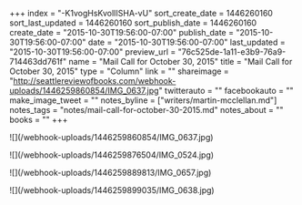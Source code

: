 +++
index = "-K1vogHsKvolIISHA-vU"
sort_create_date = 1446260160
sort_last_updated = 1446260160
sort_publish_date = 1446260160
create_date = "2015-10-30T19:56:00-07:00"
publish_date = "2015-10-30T19:56:00-07:00"
date = "2015-10-30T19:56:00-07:00"
last_updated = "2015-10-30T19:56:00-07:00"
preview_url = "76c525de-1a11-e3b9-76a9-714463dd761f"
name = "Mail Call for October 30, 2015"
title = "Mail Call for October 30, 2015"
type = "Column"
link = ""
shareimage = "http://seattlereviewofbooks.com/webhook-uploads/1446259860854/IMG_0637.jpg"
twitterauto = ""
facebookauto = ""
make_image_tweet = ""
notes_byline = ["writers/martin-mcclellan.md"]
notes_tags = "notes/mail-call-for-october-30-2015.md"
notes_about = ""
books = ""
+++
<p class="image">![](/webhook-uploads/1446259860854/IMG_0637.jpg)</p>

<p class="image">![](/webhook-uploads/1446259876504/IMG_0524.jpg)</p>

<p class="image">![](/webhook-uploads/1446259889813/IMG_0657.jpg)</p>

<p class="image">![](/webhook-uploads/1446259899035/IMG_0638.jpg)</p>